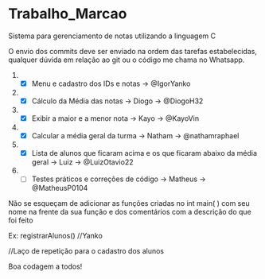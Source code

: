 # Trabalho_Marcao
Sistema para gerenciamento de notas utilizando a linguagem C

O envio dos commits deve ser enviado na ordem das tarefas estabelecidas, qualquer dúvida em relação ao git ou o código me chama no Whatsapp.

1. - [x] Menu e cadastro dos IDs e notas -> @IgorYanko
2. - [x] Cálculo da Média das notas -> Diogo -> @DiogoH32
3. - [x] Exibir a maior e a menor nota -> Kayo -> @KayoVin
4. - [x] Calcular a média geral da turma -> Natham -> @nathamraphael
5. - [x] Lista de alunos que ficaram acima e os que ficaram abaixo da média geral -> Luiz -> @LuizOtavio22
6. - [ ] Testes práticos e correções de código -> Matheus -> @MatheusP0104

Não se esqueçam de adicionar as funções criadas no int main( ) com seu nome na frente da sua função e dos comentários com a descrição do que foi feito

Ex: registrarAlunos() //Yanko

//Laço de repetição para o cadastro dos alunos

Boa codagem a todos!
